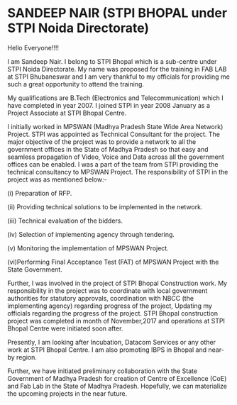 # SANDEEP NAIR (STPI BHOPAL under STPI Noida Directorate)

Hello Everyone!!!!

I am Sandeep Nair. I belong to STPI Bhopal which is a sub-centre under STPI Noida Directorate. My name was proposed for the training in FAB LAB at STPI Bhubaneswar and I am very thankful to my officials for providing me such a great opportunity to attend the training.

My qualifications are B.Tech (Electronics and Telecommunication) which I have completed in year 2007. I joined STPI in year 2008 January as a Project Associate at STPI Bhopal Centre. 

I initially worked in MPSWAN (Madhya Pradesh State Wide Area Network) Project. STPI was appointed as Technical Consultant for the project. The major objective of the project was to provide a network to all the government offices in the State of Madhya Pradesh so that easy and seamless propagation of Video, Voice and Data across all the government offices can be enabled. I was a part of the team from STPI providing the technical consultancy to MPSWAN Project. The responsibility of STPI in the project was as mentioned below:-

(i) Preparation of RFP.

(ii) Providing technical solutions to be implemented in the network.

(iii) Technical evaluation of the bidders. 

(iv) Selection of implementing agency through tendering.

(v) Monitoring the implementation of MPSWAN Project.

(vi)Performing Final Acceptance Test (FAT) of MPSWAN Project with the State Government.

 Further, I was involved in the project of STPI Bhopal Construction work. My responsibility in the project was to coordinate with local government authorities for statutory approvals, coordination with NBCC (the implementing agency) regarding progress of the project, Updating my officials regarding the progress of the project. STPI Bhopal construction project was completed in month of November,2017 and operations at STPI Bhopal Centre were initiated soon after.

 Presently, I am looking after Incubation, Datacom Services or any other work at STPI Bhopal Centre. I am also promoting IBPS in Bhopal and near-by region. 

 Further, we have initiated preliminary collaboration with the State Government of Madhya Pradesh for creation of Centre of Excellence (CoE) and Fab Lab in the State of Madhya Pradesh. Hopefully, we can materialize the upcoming projects in the near future.


 
 
